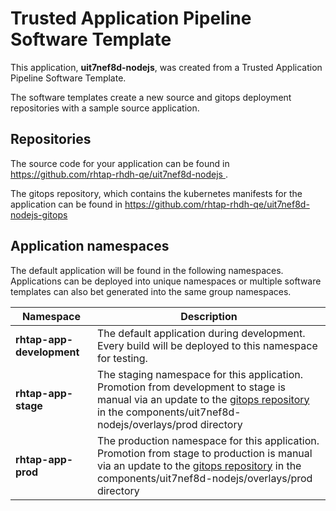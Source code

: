 # Trusted Application Pipeline Software Template

This application, **uit7nef8d-nodejs**, was created from a Trusted Application Pipeline Software Template.

The software templates create a new source and gitops deployment repositories with a sample source application. 

## Repositories

The source code for your application can be found in [https://github.com/rhtap-rhdh-qe/uit7nef8d-nodejs ](https://github.com/rhtap-rhdh-qe/uit7nef8d-nodejs ).
 
The gitops repository, which contains the kubernetes manifests for the application can be found in 
[https://github.com/rhtap-rhdh-qe/uit7nef8d-nodejs-gitops ](https://github.com/rhtap-rhdh-qe/uit7nef8d-nodejs-gitops ) 

## Application namespaces 

The default application will be found in the following namespaces. Applications can be deployed into unique namespaces or multiple software templates can also bet generated into the same group namespaces.  

|  Namespace   |  Description   |  
| -------- | -------- |   
| **rhtap-app-development** | The default application during development. Every build will be deployed to this namespace for testing. | 
| **rhtap-app-stage** | The staging namespace for this application. Promotion from development to stage is manual via an update to the [gitops repository](https://github.com/rhtap-rhdh-qe/uit7nef8d-nodejs-gitops ) in the components/uit7nef8d-nodejs/overlays/prod directory |  
| **rhtap-app-prod** | The production namespace for this application. Promotion from stage to production is manual via an update to the [gitops repository](https://github.com/rhtap-rhdh-qe/uit7nef8d-nodejs-gitops ) in the components/uit7nef8d-nodejs/overlays/prod directory | 